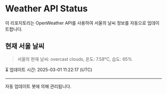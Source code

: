 
# Weather API Status

이 리포지토리는 OpenWeather API를 사용하여 서울의 날씨 정보를 자동으로 업데이트합니다.

## 현재 서울 날씨
> 서울의 현재 날씨: overcast clouds, 온도: 7.58°C, 습도: 65%

⏳ 업데이트 시간: 2025-03-01 11:22:17 (UTC)

---
자동 업데이트 봇에 의해 관리됩니다.
